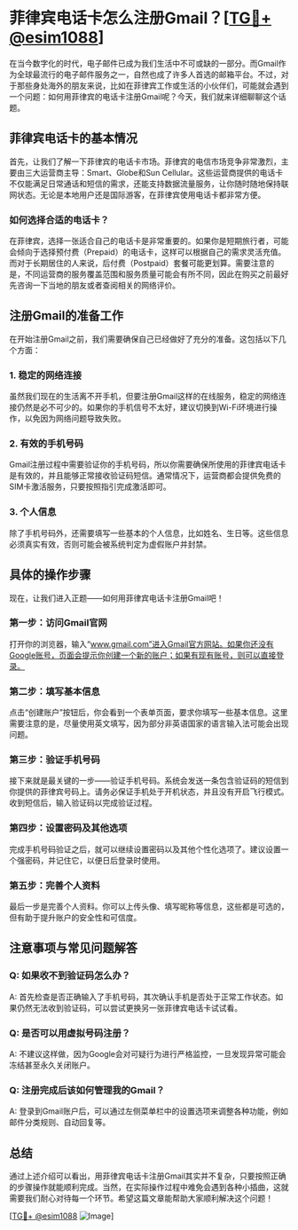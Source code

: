 # 菲律宾电话卡怎么注册Gmail？[[TG💪+ @esim1088](https://t.me/s/esim1088)]

在当今数字化的时代，电子邮件已成为我们生活中不可或缺的一部分。而Gmail作为全球最流行的电子邮件服务之一，自然也成了许多人首选的邮箱平台。不过，对于那些身处海外的朋友来说，比如在菲律宾工作或生活的小伙伴们，可能就会遇到一个问题：如何用菲律宾的电话卡注册Gmail呢？今天，我们就来详细聊聊这个话题。

## 菲律宾电话卡的基本情况

首先，让我们了解一下菲律宾的电话卡市场。菲律宾的电信市场竞争非常激烈，主要由三大运营商主导：Smart、Globe和Sun Cellular。这些运营商提供的电话卡不仅能满足日常通话和短信的需求，还能支持数据流量服务，让你随时随地保持联网状态。无论是本地用户还是国际游客，在菲律宾使用电话卡都非常方便。

### 如何选择合适的电话卡？

在菲律宾，选择一张适合自己的电话卡是非常重要的。如果你是短期旅行者，可能会倾向于选择预付费（Prepaid）的电话卡，这样可以根据自己的需求灵活充值。而对于长期居住的人来说，后付费（Postpaid）套餐可能更划算。需要注意的是，不同运营商的服务覆盖范围和服务质量可能会有所不同，因此在购买之前最好先咨询一下当地的朋友或者查阅相关的网络评价。

## 注册Gmail的准备工作

在开始注册Gmail之前，我们需要确保自己已经做好了充分的准备。这包括以下几个方面：

### 1. 稳定的网络连接

虽然我们现在的生活离不开手机，但要注册Gmail这样的在线服务，稳定的网络连接仍然是必不可少的。如果你的手机信号不太好，建议切换到Wi-Fi环境进行操作，以免因为网络问题导致失败。

### 2. 有效的手机号码

Gmail注册过程中需要验证你的手机号码，所以你需要确保所使用的菲律宾电话卡是有效的，并且能够正常接收验证码短信。通常情况下，运营商都会提供免费的SIM卡激活服务，只要按照指引完成激活即可。

### 3. 个人信息

除了手机号码外，还需要填写一些基本的个人信息，比如姓名、生日等。这些信息必须真实有效，否则可能会被系统判定为虚假账户并封禁。

## 具体的操作步骤

现在，让我们进入正题——如何用菲律宾电话卡注册Gmail吧！

### 第一步：访问Gmail官网

打开你的浏览器，输入“www.gmail.com”进入Gmail官方网站。如果你还没有Google账号，页面会提示你创建一个新的账户；如果有现有账号，则可以直接登录。

### 第二步：填写基本信息

点击“创建账户”按钮后，你会看到一个表单页面，要求你填写一些基本信息。这里需要注意的是，尽量使用英文填写，因为部分非英语国家的语言输入法可能会出现问题。

### 第三步：验证手机号码

接下来就是最关键的一步——验证手机号码。系统会发送一条包含验证码的短信到你提供的菲律宾号码上。请务必保证手机处于开机状态，并且没有开启飞行模式。收到短信后，输入验证码以完成验证过程。

### 第四步：设置密码及其他选项

完成手机号码验证之后，就可以继续设置密码以及其他个性化选项了。建议设置一个强密码，并记住它，以便日后登录时使用。

### 第五步：完善个人资料

最后一步是完善个人资料。你可以上传头像、填写昵称等信息，这些都是可选的，但有助于提升账户的安全性和可信度。

## 注意事项与常见问题解答

### Q: 如果收不到验证码怎么办？
A: 首先检查是否正确输入了手机号码，其次确认手机是否处于正常工作状态。如果仍然无法收到验证码，可以尝试更换另一张菲律宾电话卡试试看。

### Q: 是否可以用虚拟号码注册？
A: 不建议这样做，因为Google会对可疑行为进行严格监控，一旦发现异常可能会冻结甚至永久关闭账户。

### Q: 注册完成后该如何管理我的Gmail？
A: 登录到Gmail账户后，可以通过左侧菜单栏中的设置选项来调整各种功能，例如邮件分类规则、自动回复等。

## 总结

通过上述介绍可以看出，用菲律宾电话卡注册Gmail其实并不复杂，只要按照正确的步骤操作就能顺利完成。当然，在实际操作过程中难免会遇到各种小插曲，这就需要我们耐心对待每一个环节。希望这篇文章能帮助大家顺利解决这个问题！

[[TG💪+ @esim1088](https://t.me/s/esim1088) ![Image](https://i.postimg.cc/4NQfJmqS/Snipaste-2025-05-13-00-14-12.png)]